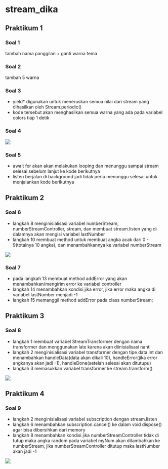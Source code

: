# stream_dika

## Praktikum 1
### Soal 1
tambah nama panggilan + ganti warna tema

### Soal 2
tambah 5 warna

### Soal 3
- yield* digunakan untuk meneruskan semua nilai dari stream yang dihasilkan oleh Stream.periodic()
- kode tersebut akan menghasilkan semua warna yang ada pada variabel colors tiap 1 detik

### Soal 4
<img src="images/p1s4.gif">

### Soal 5
- await for akan akan melakukan looping dan menunggu sampai stream selesai sebelum lanjut ke kode berikutnya
- listen berjalan di background jadi tidak perlu menunggu selesai untuk menjalankan kode berikutnya

## Praktikum 2
### Soal 6
- langkah 8 menginisialisasi variabel numberStream, numberStreamController, stream, dan membuat stream.listen yang di dalamnya akan mengisi variabel lastNumber
- langkah 10 membuat method untuk membuat angka acak dari 0 - 9(totalnya 10 angka), dan menambahkannya ke variabel numberStream
<img src="images/p2s6.gif">

### Soal 7
- pada langkah 13 membuat method addError yang akan menambahkan/mengirim error ke variabel controller
- langkah 14 menambahkan kondisi jika error, jika error maka angka di variabel lastNumber menjadi -1
- langkah 15 memanggil method addError pada class numberStream;

## Praktikum 3
### Soal 8
- langkah 1 membuat variabel StreamTransformer dengan nama transformer dan menggunakan late karena akan diinisialisasi nanti
- langkah 2 menginisialisasi variabel transformer dengan tipe data int dan menambahkan handleData(data akan dikali 10), handleError(jika error angkanya akan jadi -1), handleDone(setelah selesai akan ditutupu)
- langkah 3 memasukkan variabel transformer ke stream.transform()
<img src="images/p3s8.gif">

## Praktikum 4
### Soal 9
- langkah 2 menginisialisasi variabel subscription dengan stream.listen
- langkah 6 menambahkan subscription.cancel() ke dalam void dispose() agar bisa dibersihkan dari memory
- langkah 8 menambahkan kondisi jika numberStreamController tidak di tutup maka angka random pada variabel myNum akan ditambahkan ke numberStream, jika numberStreamController ditutup maka lastNumber akan jadi -1
<img src="images/p4s9.gif">